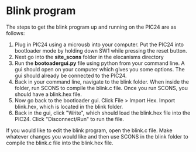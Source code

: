Blink program
======

The steps to get the blink program up and running on the PIC24 are as follows:


1. Plug in PIC24 using a microusb into your computer. Put the PIC24 into bootloader mode by holding down SW1 while pressing the reset button. 
2. Next go into the **site_scons** folder in the elecanisms directory
3. Run the **bootoadergui.py** file using python from your command line. A gui should open on your computer which gives you some options. The gui should already be connected to the PIC24.
4. Back in your command line, navigate to the blink folder. When inside the folder, run SCONS to compile the blink.c file. Once you run SCONS, you should have a blink.hex file. 
4. Now go back to the bootloader gui. Click File > Import Hex. Import blink.hex, which is located in the blink folder. 
5. Back in the gui, click "Write", which should load the blink.hex file into the PIC24. Click "Disconnect/Run" to run the file. 

If you would like to edit the blink program, open the blink.c file. Make whatever changes you would like and then use SCONS in the blink folder to compile the blink.c file into the blink.hex file. 


